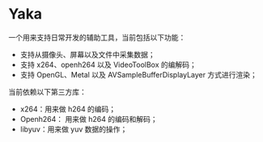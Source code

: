 # Yaka

一个用来支持日常开发的辅助工具，当前包括以下功能：

* 支持从摄像头、屏幕以及文件中采集数据；
* 支持 x264、openh264 以及 VideoToolBox 的编解码；
* 支持 OpenGL、Metal 以及 AVSampleBufferDisplayLayer 方式进行渲染；

当前依赖以下第三方库：

* x264：用来做 h264 的编码；
* Openh264： 用来做 h264 的编码和解码；
* libyuv：用来做 yuv 数据的操作；